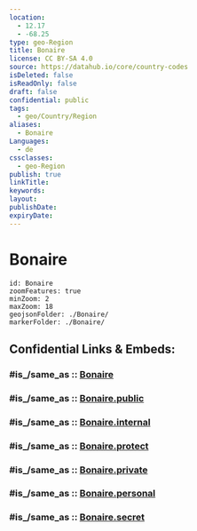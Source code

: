 ```yaml
---
location:
  - 12.17
  - -68.25
type: geo-Region
title: Bonaire
license: CC BY-SA 4.0
source: https://datahub.io/core/country-codes
isDeleted: false
isReadOnly: false
draft: false
confidential: public
tags:
  - geo/Country/Region
aliases:
  - Bonaire
Languages:
  - de
cssclasses:
  - geo-Region
publish: true
linkTitle:
keywords:
layout:
publishDate:
expiryDate:
---
```


# Bonaire

```leaflet
id: Bonaire
zoomFeatures: true 
minZoom: 2 
maxZoom: 18
geojsonFolder: ./Bonaire/
markerFolder: ./Bonaire/
```


## Confidential Links & Embeds: 

### #is_/same_as :: [Bonaire](/_Standards/Earth/Continent/America~Caribbean/Caribbean_Netherlands/Bonaire.md) 

### #is_/same_as :: [Bonaire.public](/_public/Earth/Continent/America~Caribbean/Caribbean_Netherlands/Bonaire.public.md) 

### #is_/same_as :: [Bonaire.internal](/_internal/Earth/Continent/America~Caribbean/Caribbean_Netherlands/Bonaire.internal.md) 

### #is_/same_as :: [Bonaire.protect](/_protect/Earth/Continent/America~Caribbean/Caribbean_Netherlands/Bonaire.protect.md) 

### #is_/same_as :: [Bonaire.private](/_private/Earth/Continent/America~Caribbean/Caribbean_Netherlands/Bonaire.private.md) 

### #is_/same_as :: [Bonaire.personal](/_personal/Earth/Continent/America~Caribbean/Caribbean_Netherlands/Bonaire.personal.md) 

### #is_/same_as :: [Bonaire.secret](/_secret/Earth/Continent/America~Caribbean/Caribbean_Netherlands/Bonaire.secret.md)

